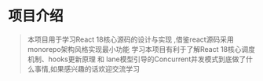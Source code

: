 # 项目介绍
> 本项目用于学习React 18核心源码的设计与实现 ,借鉴react源码采用monorepo架构风格实现最小功能
> 学习本项目有利于了解React 18核心调度机制、hooks更新原理 和 lane模型引导的Concurrent并发模式到底做了什么事情,如果感兴趣的话欢迎交流学习